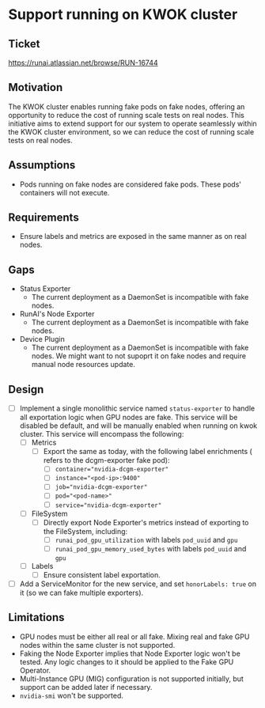 # Support running on KWOK cluster

## Ticket
https://runai.atlassian.net/browse/RUN-16744

## Motivation
The KWOK cluster enables running fake pods on fake nodes, offering an opportunity to reduce the cost of running scale tests on real nodes. 
This initiative aims to extend support for our system to operate seamlessly within the KWOK cluster environment, so we can reduce the cost of running scale tests on real nodes.

## Assumptions
- Pods running on fake nodes are considered fake pods. These pods' containers will not execute.

## Requirements
- Ensure labels and metrics are exposed in the same manner as on real nodes.

## Gaps
- Status Exporter
  - The current deployment as a DaemonSet is incompatible with fake nodes.
- RunAI's Node Exporter
  - The current deployment as a DaemonSet is incompatible with fake nodes.
- Device Plugin
  - The current deployment as a DaemonSet is incompatible with fake nodes. We might want to not supoprt it on fake nodes and require manual node resources update.

## Design
- [ ] Implement a single monolithic service named `status-exporter` to handle all exportation logic when GPU nodes are fake. This service will be disabled be default, and will be manually enabled when running on kwok cluster. This service will encompass the following:
  - [ ] Metrics
    - [ ] Export the same as today, with the following label enrichments (<pod> refers to the dcgm-exporter fake pod):
      - [ ] `container="nvidia-dcgm-exporter"`
      - [ ] `instance="<pod-ip>:9400"`
      - [ ] `job="nvidia-dcgm-exporter"`
      - [ ] `pod="<pod-name>"`
      - [ ] `service="nvidia-dcgm-exporter"`
  - [ ] FileSystem
    - [ ] Directly export Node Exporter's metrics instead of exporting to the FileSystem, including:
      - [ ] `runai_pod_gpu_utilization` with labels `pod_uuid` and `gpu`
      - [ ] `runai_pod_gpu_memory_used_bytes` with labels `pod_uuid` and `gpu`
  - [ ] Labels
    - [ ] Ensure consistent label exportation.
- [ ] Add a ServiceMonitor for the new service, and set `honorLabels: true` on it (so we can fake multiple exporters).

## Limitations
- GPU nodes must be either all real or all fake. Mixing real and fake GPU nodes within the same cluster is not supported.
- Faking the Node Exporter implies that Node Exporter logic won't be tested. Any logic changes to it should be applied to the Fake GPU Operator.
- Multi-Instance GPU (MIG) configuration is not supported initially, but support can be added later if necessary.
- `nvidia-smi` won't be supported.